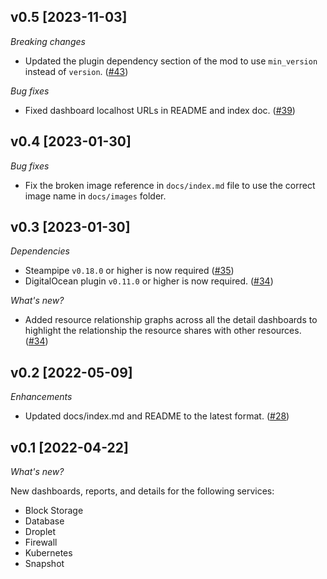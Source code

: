 ## v0.5 [2023-11-03]

_Breaking changes_

- Updated the plugin dependency section of the mod to use `min_version` instead of `version`. ([#43](https://github.com/turbot/steampipe-mod-digitalocean-insights/pull/43))

_Bug fixes_

- Fixed dashboard localhost URLs in README and index doc. ([#39](https://github.com/turbot/steampipe-mod-digitalocean-insights/pull/39))

## v0.4 [2023-01-30]

_Bug fixes_

- Fix the broken image reference in `docs/index.md` file to use the correct image name in `docs/images` folder.

## v0.3 [2023-01-30]

_Dependencies_

- Steampipe `v0.18.0` or higher is now required ([#35](https://github.com/turbot/steampipe-mod-digitalocean-insights/pull/35))
- DigitalOcean plugin `v0.11.0` or higher is now required. ([#34](https://github.com/turbot/steampipe-mod-digitalocean-insights/pull/34))

_What's new?_

- Added resource relationship graphs across all the detail dashboards to highlight the relationship the resource shares with other resources. ([#34](https://github.com/turbot/steampipe-mod-digitalocean-insights/pull/34))

## v0.2 [2022-05-09]

_Enhancements_

- Updated docs/index.md and README to the latest format. ([#28](https://github.com/turbot/steampipe-mod-digitalocean-insights/pull/28))

## v0.1 [2022-04-22]

_What's new?_

New dashboards, reports, and details for the following services:
- Block Storage
- Database
- Droplet
- Firewall
- Kubernetes
- Snapshot
